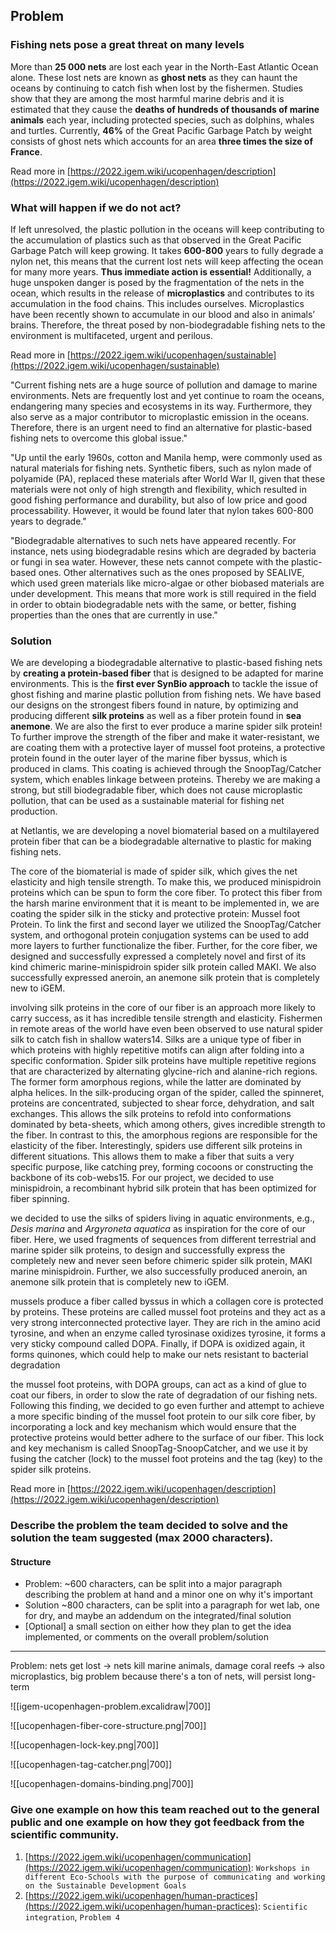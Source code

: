 
## Problem

### Fishing nets pose a great threat on many levels

More than **25 000 nets** are lost each year in the North-East Atlantic Ocean alone. These lost nets are known as **ghost nets** as they can haunt the oceans by continuing to catch fish when lost by the fishermen. Studies show that they are among the most harmful marine debris and it is estimated that they cause the **deaths of hundreds of thousands of marine animals** each year, including protected species, such as dolphins, whales and turtles. Currently, **46%** of the Great Pacific Garbage Patch by weight consists of ghost nets which accounts for an area **three times the size of France**.

Read more in [https://2022.igem.wiki/ucopenhagen/description](https://2022.igem.wiki/ucopenhagen/description)

### What will happen if we do not act?

If left unresolved, the plastic pollution in the oceans will keep contributing to the accumulation of plastics such as that observed in the Great Pacific Garbage Patch will keep growing. It takes **600-800** years to fully degrade a nylon net, this means that the current lost nets will keep affecting the ocean for many more years. **Thus immediate action is essential!** Additionally, a huge unspoken danger is posed by the fragmentation of the nets in the ocean, which results in the release of **microplastics** and contributes to its accumulation in the food chains. This includes ourselves. Microplastics have been recently shown to accumulate in our blood and also in animals’ brains. Therefore, the threat posed by non-biodegradable fishing nets to the environment is multifaceted, urgent and perilous.

Read more in [https://2022.igem.wiki/ucopenhagen/sustainable](https://2022.igem.wiki/ucopenhagen/sustainable)

"Current fishing nets are a huge source of pollution and damage to marine environments. Nets are frequently lost and yet continue to roam the oceans, endangering many species and ecosystems in its way. Furthermore, they also serve as a major contributor to microplastic emission in the oceans. Therefore, there is an urgent need to find an alternative for plastic-based fishing nets to overcome this global issue."

"Up until the early 1960s, cotton and Manila hemp, were commonly used as natural materials for fishing nets. Synthetic fibers, such as nylon made of polyamide (PA), replaced these materials after World War II, given that these materials were not only of high strength and flexibility, which resulted in good fishing performance and durability, but also of low price and good processability. However, it would be found later that nylon takes 600-800 years to degrade."

"Biodegradable alternatives to such nets have appeared recently. For instance, nets using biodegradable resins which are degraded by bacteria or fungi in sea water. However, these nets cannot compete with the plastic-based ones. Other alternatives such as the ones proposed by SEALIVE, which used green materials like micro-algae or other biobased materials are under development. This means that more work is still required in the field in order to obtain biodegradable nets with the same, or better, fishing properties than the ones that are currently in use."

### Solution

We are developing a biodegradable alternative to plastic-based fishing nets by **creating a protein-based fiber** that is designed to be adapted for marine environments. This is the **first ever SynBio approach** to tackle the issue of ghost fishing and marine plastic pollution from fishing nets. We have based our designs on the strongest fibers found in nature, by optimizing and producing different **silk proteins** as well as a fiber protein found in **sea anemone**. We are also the first to ever produce a marine spider silk protein! To further improve the strength of the fiber and make it water-resistant, we are coating them with a protective layer of mussel foot proteins, a protective protein found in the outer layer of the marine fiber byssus, which is produced in clams. This coating is achieved through the SnoopTag/Catcher system, which enables linkage between proteins. Thereby we are making a strong, but still biodegradable fiber, which does not cause microplastic pollution, that can be used as a sustainable material for fishing net production.

at Netlantis, we are developing a novel biomaterial based on a multilayered protein fiber that can be a biodegradable alternative to plastic for making fishing nets.

The core of the biomaterial is made of spider silk, which gives the net elasticity and high tensile strength. To make this, we produced minispidroin proteins which can be spun to form the core fiber. To protect this fiber from the harsh marine environment that it is meant to be implemented in, we are coating the spider silk in the sticky and protective protein: Mussel foot Protein. To link the first and second layer we utilized the SnoopTag/Catcher system, and orthogonal protein conjugation systems can be used to add more layers to further functionalize the fiber. Further, for the core fiber, we designed and successfully expressed a completely novel and first of its kind chimeric marine-minispidroin spider silk protein called MAKI. We also successfully expressed aneroin, an anemone silk protein that is completely new to iGEM.

involving silk proteins in the core of our fiber is an approach more likely to carry success, as it has incredible tensile strength and elasticity. Fishermen in remote areas of the world have even been observed to use natural spider silk to catch fish in shallow waters14. Silks are a unique type of fiber in which proteins with highly repetitive motifs can align after folding into a specific conformation. Spider silk proteins have multiple repetitive regions that are characterized by alternating glycine-rich and alanine-rich regions. The former form amorphous regions, while the latter are dominated by alpha helices. In the silk-producing organ of the spider, called the spinneret, proteins are concentrated, subjected to shear force, dehydration, and salt exchanges. This allows the silk proteins to refold into conformations dominated by beta-sheets, which among others, gives incredible strength to the fiber. In contrast to this, the amorphous regions are responsible for the elasticity of the fiber. Interestingly, spiders use different silk proteins in different situations. This allows them to make a fiber that suits a very specific purpose, like catching prey, forming cocoons or constructing the backbone of its cob-webs15. For our project, we decided to use minispidroin, a recombinant hybrid silk protein that has been optimized for fiber spinning.

we decided to use the silks of spiders living in aquatic environments, e.g., _Desis marina_ and _Argyroneta aquatica_ as inspiration for the core of our fiber. Here, we used fragments of sequences from different terrestrial and marine spider silk proteins, to design and successfully express the completely new and never seen before chimeric spider silk protein, MAKI marine minispidroin. Further, we also successfully produced aneroin, an anemone silk protein that is completely new to iGEM.

mussels produce a fiber called byssus in which a collagen core is protected by proteins. These proteins are called mussel foot proteins and they act as a very strong interconnected protective layer. They are rich in the amino acid tyrosine, and when an enzyme called tyrosinase oxidizes tyrosine, it forms a very sticky compound called DOPA. Finally, if DOPA is oxidized again, it forms quinones, which could help to make our nets resistant to bacterial degradation

the mussel foot proteins, with DOPA groups, can act as a kind of glue to coat our fibers, in order to slow the rate of degradation of our fishing nets. Following this finding, we decided to go even further and attempt to achieve a more specific binding of the mussel foot protein to our silk core fiber, by incorporating a lock and key mechanism which would ensure that the protective proteins would better adhere to the surface of our fiber. This lock and key mechanism is called SnoopTag-SnoopCatcher, and we use it by fusing the catcher (lock) to the mussel foot proteins and the tag (key) to the spider silk proteins.



Read more in [https://2022.igem.wiki/ucopenhagen/description](https://2022.igem.wiki/ucopenhagen/description)

### Describe the problem the team decided to solve and the solution the team suggested (max 2000 characters).

#### Structure

- Problem: ~600 characters, can be split into a major paragraph describing the problem at hand and a minor one on why it's important
- Solution ~800 characters, can be split into a paragraph for wet lab, one for dry, and maybe an addendum on the integrated/final solution
- \[Optional\] a small section on either how they plan to get the idea implemented, or comments on the overall problem/solution

---


Problem: nets get lost -> nets kill marine animals, damage coral reefs
-> also microplastics, big problem because there's a ton of nets, will persist long-term

![[igem-ucopenhagen-problem.excalidraw|700]]

![[ucopenhagen-fiber-core-structure.png|700]]

![[ucopenhagen-lock-key.png|700]]

![[ucopenhagen-tag-catcher.png|700]]

![[ucopenhagen-domains-binding.png|700]]

### Give one example on how this team reached out to the general public and one example on how they got feedback from the scientific community.

1. [https://2022.igem.wiki/ucopenhagen/communication](https://2022.igem.wiki/ucopenhagen/communication): `Workshops in different Eco-Schools with the purpose of communicating and working on the Sustainable Development Goals`
2. [https://2022.igem.wiki/ucopenhagen/human-practices](https://2022.igem.wiki/ucopenhagen/human-practices): `Scientific integration`, `Problem 4`